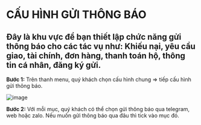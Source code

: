 # CẤU HÌNH GỬI THÔNG BÁO
## Đây là khu vực để bạn thiết lập chức năng gửi thông báo cho các tác vụ như: Khiếu nại, yêu cầu giao, tài chính, đơn hàng, thanh toán hộ, thông tin cá nhân, đăng ký gửi.

**Bước 1:** Trên thanh menu, quý khách chọn cấu hình chung => tiếp cấu hình gửi thông báo.

![image](https://user-images.githubusercontent.com/109578103/201877245-4096c5bd-0f46-4400-9e61-bb52c256c99a.png)

**Bước 2:** Với mỗi mục, quý khách có thể chọn gửi thông báo qua telegram, web hoặc zalo. Nếu muốn gửi thông báo qua đâu thì tick vào mục đó.
